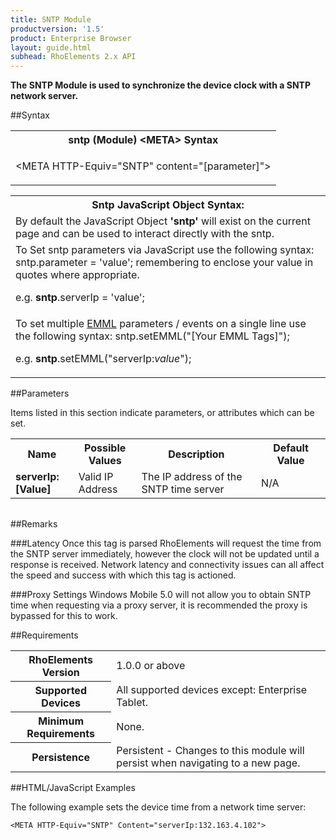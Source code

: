 ```yaml
---
title: SNTP Module
productversion: '1.5'
product: Enterprise Browser
layout: guide.html
subhead: RhoElements 2.x API
---
```




<b>
The SNTP Module is used to synchronize the device clock with a SNTP network server.
</b>

##Syntax

<table class="re-table"><tr><th class="tableHeading">sntp (Module) &lt;META&gt; Syntax
</th></tr><tr><td class="clsSyntaxCells clsOddRow"><p>&lt;META HTTP-Equiv="SNTP" content="[parameter]"&gt;</p></td></tr></table>
<table class="re-table"><tr><th class="tableHeading">Sntp JavaScript Object Syntax:</th></tr><tr><td class="clsSyntaxCells clsOddRow">
By default the JavaScript Object <b>'sntp'</b> will exist on the current page and can be used to interact directly with the sntp.
</td></tr><tr><td class="clsSyntaxCells clsEvenRow">
To Set sntp parameters via JavaScript use the following syntax: sntp.parameter = 'value'; remembering to enclose your value in quotes where appropriate.  
<P />e.g. <b>sntp</b>.serverIp = 'value';
</td></tr><tr><td class="clsSyntaxCells clsOddRow">							
To set multiple <a href="/rhoelements/EMMLOverview">EMML</a> parameters / events on a single line use the following syntax: sntp.setEMML("[Your EMML Tags]");
<P />
e.g. <b>sntp</b>.setEMML("serverIp:<i>value</i>");							
</td></tr></table>


##Parameters


Items listed in this section indicate parameters, or attributes which can be set.
<table class="re-table"><col width="20%" /><col width="20%" /><col width="38%" /><col width="22%" /><tr><th class="tableHeading">Name</th><th class="tableHeading">Possible Values</th><th class="tableHeading">Description</th><th class="tableHeading">Default Value</th></tr><tr><td class="clsSyntaxCells clsOddRow"><b>serverIp:[Value]
</b></td><td class="clsSyntaxCells clsOddRow">Valid IP Address</td><td class="clsSyntaxCells clsOddRow">The IP address of the SNTP time server</td><td class="clsSyntaxCells clsOddRow">N/A</td></tr></table>
<table class="re-table"><col width="78%" /><col width="8%" /><col width="1%" /><col width="5%" /><col width="1%" /><col width="5%" /><col width="2%" /></table>




##Remarks


###Latency
Once this tag is parsed RhoElements will request the time from the SNTP server immediately, however the clock will not be updated until a response is received. Network latency and connectivity issues can all affect the speed and success with which this tag is actioned.


###Proxy Settings
Windows Mobile 5.0 will not allow you to obtain SNTP time when requesting via a proxy server, it is recommended the proxy is bypassed for this to work.




##Requirements

<table class="re-table"><tr><th class="tableHeading">RhoElements Version</th><td class="clsSyntaxCell clsEvenRow">1.0.0 or above
</td></tr><tr><th class="tableHeading">Supported Devices</th><td class="clsSyntaxCell clsOddRow">All supported devices except: Enterprise Tablet.</td></tr><tr><th class="tableHeading">Minimum Requirements</th><td class="clsSyntaxCell clsOddRow">None.</td></tr><tr><th class="tableHeading">Persistence</th><td class="clsSyntaxCell clsEvenRow">Persistent - Changes to this module will persist when navigating to a new page.</td></tr></table>


##HTML/JavaScript Examples

The following example sets the device time from a network time server:

	<META HTTP-Equiv="SNTP" Content="serverIp:132.163.4.102">
	





